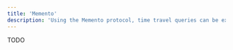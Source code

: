 ```yaml
---
title: 'Memento'
description: 'Using the Memento protocol, time travel queries can be executed.'
---
```


TODO
